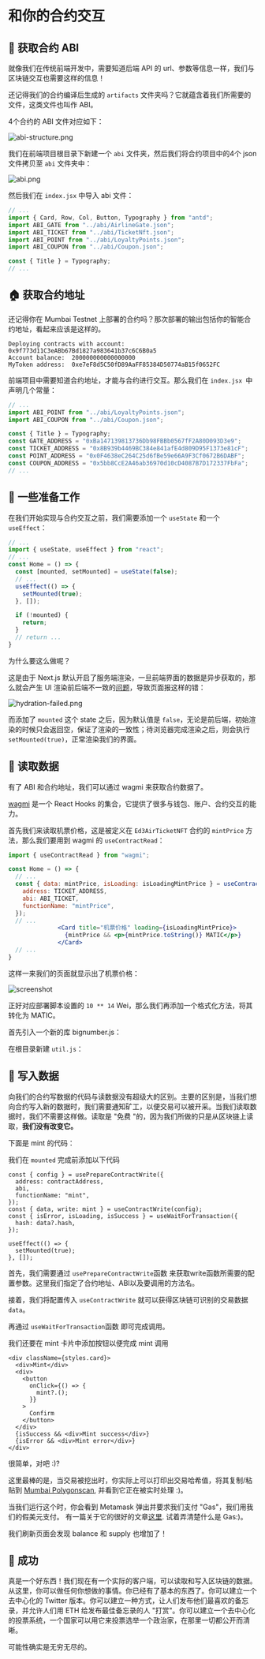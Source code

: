 # 和你的合约交互

## 📒 获取合约 ABI

就像我们在传统前端开发中，需要知道后端 API 的 url、参数等信息一样，我们与区块链交互也需要这样的信息！

还记得我们的合约编译后生成的 `artifacts` 文件夹吗？它就蕴含着我们所需要的文件，这类文件也叫作 ABI。

4个合约的 ABI 文件对应如下：

![abi-structure.png](https://i.postimg.cc/Zqgk1N65/abi-structure.png)

我们在前端项目根目录下新建一个 `abi` 文件夹，然后我们将合约项目中的4个 json 文件拷贝至 `abi` 文件夹中：

![abi.png](https://i.postimg.cc/BvdL9CsW/abi.png)

然后我们在 `index.jsx` 中导入 abi 文件：

```jsx
// ...
import { Card, Row, Col, Button, Typography } from "antd";
import ABI_GATE from "../abi/AirlineGate.json";
import ABI_TICKET from "../abi/TicketNft.json";
import ABI_POINT from "../abi/LoyaltyPoints.json";
import ABI_COUPON from "../abi/Coupon.json";

const { Title } = Typography;
// ...
```

## 🏠 获取合约地址

还记得你在 Mumbai Testnet 上部署的合约吗？那次部署的输出包括你的智能合约地址，看起来应该是这样的。

```none
Deploying contracts with account:  0x9f773d11C3eABb67Bd1827a983641b37c6C6B0a5
Account balance:  200000000000000000
MyToken address:  0xe7eF8d5C50fD89AaFF85384D50774aB15f0652FC
```

前端项目中需要知道合约地址，才能与合约进行交互。那么我们在 `index.jsx `中声明几个常量：

```jsx
// ...
import ABI_POINT from "../abi/LoyaltyPoints.json";
import ABI_COUPON from "../abi/Coupon.json";

const { Title } = Typography;
const GATE_ADDRESS = "0xBa147139813736Db98FBBb0567fF2A80D093D3e9";
const TICKET_ADDRESS = "0x8B939b4469BC384e841afE4d809D95F1373e81cF";
const POINT_ADDRESS = "0x0F4638eC264C25d6fBe59e66A9F3Cf0672B6DABF";
const COUPON_ADDRESS = "0x5bb8CcE2A46ab36970d10cD4087B7D172337FbFa";
// ...
```

## 🍬 一些准备工作

在我们开始实现与合约交互之前，我们需要添加一个 `useState` 和一个 `useEffect`：

```jsx
// ...
import { useState, useEffect } from "react";
// ...
const Home = () => {
  const [mounted, setMounted] = useState(false);
  // ...
  useEffect(() => {
    setMounted(true);
  }, []);

  if (!mounted) {
    return;
  }
  // return ...
}
```

为什么要这么做呢？

这是由于 Next.js 默认开启了服务端渲染，一旦前端界面的数据是异步获取的，那么就会产生 UI 渲染前后端不一致的[问题](https://nextjs.org/docs/messages/react-hydration-error)，导致页面报这样的错：

![hydration-failed.png](https://i.postimg.cc/mrjHyQ1h/hydration-failed.png)

而添加了 `mounted` 这个 state 之后，因为默认值是 `false`，无论是前后端，初始渲染的时候只会返回空，保证了渲染的一致性；待浏览器完成渲染之后，则会执行 `setMounted(true)`，正常渲染我们的界面。

## 📒 读取数据

有了 ABI 和合约地址，我们可以通过 wagmi 来获取合约数据了。

[wagmi](https://wagmi.sh/) 是一个 React Hooks 的集合，它提供了很多与钱包、账户、合约交互的能力。

首先我们来读取机票价格，这是被定义在 `Ed3AirTicketNFT` 合约的 `mintPrice` 方法，那么我们要用到 wagmi 的 `useContractRead`：

```jsx
import { useContractRead } from "wagmi";

const Home = () => {
  // ...
  const { data: mintPrice, isLoading: isLoadingMintPrice } = useContractRead({
    address: TICKET_ADDRESS,
    abi: ABI_TICKET,
    functionName: "mintPrice",
  });
  // ...
              <Card title="机票价格" loading={isLoadingMintPrice}>
                {mintPrice && <p>{mintPrice.toString()} MATIC</p>}
              </Card>
  // ...
}
```

这样一来我们的页面就显示出了机票价格：

![screenshot](https://i.postimg.cc/wMG1fmJz/read-mint-price.png)

正好对应部署脚本设置的 `10 ** 14` Wei，那么我们再添加一个格式化方法，将其转化为 MATIC。

首先引入一个新的库 bignumber.js：

在根目录新建 `util.js`：

## 📝 写入数据

向我们的合约写数据的代码与读数据没有超级大的区别。主要的区别是，当我们想向合约写入新的数据时，我们需要通知矿工，以便交易可以被开采。当我们读取数据时，我们不需要这样做。读取是 "免费 "的，因为我们所做的只是从区块链上读取，**我们没有改变它。**

下面是 mint 的代码：

我们在 `mounted` 完成前添加以下代码

```tsx
const { config } = usePrepareContractWrite({
  address: contractAddress,
  abi,
  functionName: "mint",
});
const { data, write: mint } = useContractWrite(config);
const { isError, isLoading, isSuccess } = useWaitForTransaction({
  hash: data?.hash,
});

useEffect(() => {
  setMounted(true);
}, []);
```

首先，我们需要通过 `usePrepareContractWrite`函数 来获取write函数所需要的配置参数。这里我们指定了合约地址、ABI以及要调用的方法名。

接着，我们将配置传入 `useContractWrite` 就可以获得区块链可识别的交易数据 `data`。

再通过 `useWaitForTransaction`函数 即可完成调用。

我们还要在 mint 卡片中添加按钮以便完成 mint 调用

```tsx
<div className={styles.card}>
  <div>Mint</div>
  <div>
    <button
      onClick={() => {
        mint?.();
      }}
    >
      Confirm
    </button>
  </div>
  {isSuccess && <div>Mint success</div>}
  {isError && <div>Mint error</div>}
</div>
```

很简单，对吧 :)?

这里最棒的是，当交易被挖出时，你实际上可以打印出交易哈希值，将其复制/粘贴到 [Mumbai Polygonscan](https://mumbai.polygonscan.com/), 并看到它正在被实时处理 :)。

当我们运行这个时，你会看到 Metamask 弹出并要求我们支付 "Gas"，我们用我们的假美元支付。 有一篇关于它的很好的文章[这里](https://ethereum.org/en/developers/docs/gas/). 试着弄清楚什么是 Gas:)。

我们刷新页面会发现 balance 和 supply 也增加了！

## 🎉 成功

真是一个好东西！我们现在有一个实际的客户端，可以读取和写入区块链的数据。从这里，你可以做任何你想做的事情。你已经有了基本的东西了。你可以建立一个去中心化的 Twitter 版本。你可以建立一种方式，让人们发布他们最喜欢的备忘录，并允许人们用 ETH 给发布最佳备忘录的人 "打赏"。你可以建立一个去中心化的投票系统，一个国家可以用它来投票选举一个政治家，在那里一切都公开而清晰。

可能性确实是无穷无尽的。
